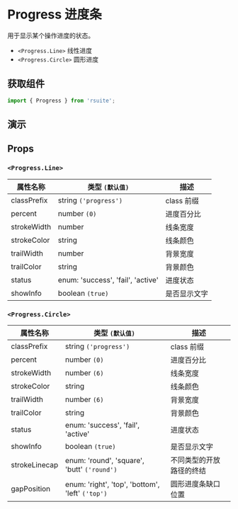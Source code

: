 # Progress 进度条 [<i class="rs-icon rs-icon-edit2" ></i>](https://github.com/rsuite/rsuite.github.io/blob/master/src/components/progress/index.md)

用于显示某个操作进度的状态。

* `<Progress.Line>` 线性进度
* `<Progress.Circle>` 圆形进度

## 获取组件

```js
import { Progress } from 'rsuite';
```

## 演示

<!--{demo}-->

## Props

### `<Progress.Line>`

| 属性名称    | 类型 `(默认值)`                   | 描述         |
| ----------- | --------------------------------- | ------------ |
| classPrefix | string `('progress')`             | class 前缀   |
| percent     | number `(0)`                      | 进度百分比   |
| strokeWidth | number                            | 线条宽度     |
| strokeColor | string                            | 线条颜色     |
| trailWidth  | number                            | 背景宽度     |
| trailColor  | string                            | 背景颜色     |
| status      | enum: 'success', 'fail', 'active' | 进度状态     |
| showInfo    | boolean `(true)`                  | 是否显示文字 |

### `<Progress.Circle>`

| 属性名称      | 类型 `(默认值)`                                  | 描述                     |
| ------------- | ------------------------------------------------ | ------------------------ |
| classPrefix   | string `('progress')`                            | class 前缀               |
| percent       | number `(0)`                                     | 进度百分比               |
| strokeWidth   | number `(6)`                                     | 线条宽度                 |
| strokeColor   | string                                           | 线条颜色                 |
| trailWidth    | number `(6)`                                     | 背景宽度                 |
| trailColor    | string                                           | 背景颜色                 |
| status        | enum: 'success', 'fail', 'active'                | 进度状态                 |
| showInfo      | boolean `(true)`                                 | 是否显示文字             |
| strokeLinecap | enum: 'round', 'square', 'butt' `('round')`      | 不同类型的开放路径的终结 |
| gapPosition   | enum: 'right', 'top', 'bottom', 'left' `('top')` | 圆形进度条缺口位置       |
